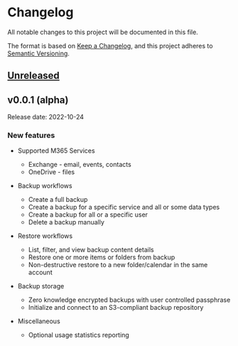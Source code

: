 # Changelog

All notable changes to this project will be documented in this file.

The format is based on [Keep a Changelog](https://keepachangelog.com/en/1.0.0/),
and this project adheres to [Semantic Versioning](https://semver.org/spec/v2.0.0.html).

## [Unreleased]

[Unreleased]: https://github.com/https://github.com/alcionai/corso/compare/...HEAD

## v0.0.1 (alpha)

Release date: 2022-10-24

### New features

* Supported M365 Services
  * Exchange - email, events, contacts
  * OneDrive - files

* Backup workflows
  * Create a full backup
  * Create a backup for a specific service and all or some data types
  * Create a backup for all or a specific user
  * Delete a backup manually

* Restore workflows
  * List, filter, and view backup content details
  * Restore one or more items or folders from backup
  * Non-destructive restore to a new folder/calendar in the same account

* Backup storage
  * Zero knowledge encrypted backups with user controlled passphrase
  * Initialize and connect to an S3-compliant backup repository

* Miscellaneous
  * Optional usage statistics reporting
